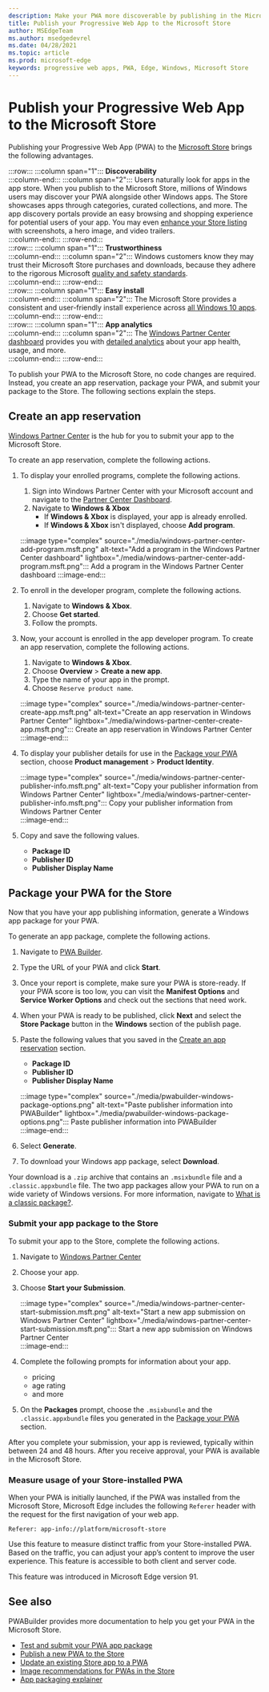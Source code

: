 ```yaml
---
description: Make your PWA more discoverable by publishing in the Microsoft Store
title: Publish your Progressive Web App to the Microsoft Store
author: MSEdgeTeam
ms.author: msedgedevrel
ms.date: 04/28/2021
ms.topic: article
ms.prod: microsoft-edge
keywords: progressive web apps, PWA, Edge, Windows, Microsoft Store
---
```

# Publish your Progressive Web App to the Microsoft Store  

Publishing your Progressive Web App \(PWA\) to the [Microsoft Store][WindowsUwpPublishIndex] brings the following advantages.  

:::row:::
   :::column span="1":::
      **Discoverability**  
   :::column-end:::
   :::column span="2":::
      Users naturally look for apps in the app store.  When you publish to the Microsoft Store, millions of Windows users may discover your PWA alongside other Windows apps.  The Store showcases apps through categories, curated collections, and more.  The app discovery portals provide an easy browsing and shopping experience for potential users of your app.  You may even [enhance your Store listing][WindowsUwpPublishAppScreenshotsImages] with screenshots, a hero image, and video trailers.  
   :::column-end:::
:::row-end:::  
:::row:::
   :::column span="1":::
      **Trustworthiness**  
   :::column-end:::
   :::column span="2":::
      Windows customers know they may trust their Microsoft Store purchases and downloads, because they adhere to the rigorous Microsoft [quality and safety standards][LegalWindowsAgreementsStorePolicies].  
   :::column-end:::
:::row-end:::  
:::row:::
   :::column span="1":::
      **Easy install**  
   :::column-end:::
   :::column span="2":::
      The Microsoft Store provides a consistent and user-friendly install experience across [all Windows 10 apps][MicrosoftStoreAppsWindows].  
   :::column-end:::
:::row-end:::  
:::row:::
   :::column span="1":::
      **App analytics**  
   :::column-end:::
   :::column span="2":::
      The [Windows Partner Center dashboard][WindowsUwpPublishIndex] provides you with [detailed analytics][WindowsUwpPublishAnalytics] about your app health, usage, and more.  
   :::column-end:::
:::row-end:::  

To publish your PWA to the Microsoft Store, no code changes are required.  Instead, you create an app reservation, package your PWA, and submit your package to the Store.  The following sections explain the steps.   

## Create an app reservation  

[Windows Partner Center][MicrosoftPartnerDashboardWindowsOverview] is the hub for you to submit your app to the Microsoft Store.  

To create an app reservation, complete the following actions.  

1.  To display your enrolled programs, complete the following actions.  
    1.  Sign into Windows Partner Center with your Microsoft account and navigate to the [Partner Center Dashboard][MicrosoftPartnerDashboardHome].  
    1.  Navigate to **Windows & Xbox**  
        *   If **Windows & Xbox** is displayed, your app is already enrolled.  
        *   If **Windows & Xbox** isn't displayed, choose **Add program**.  
    
    :::image type="complex" source="./media/windows-partner-center-add-program.msft.png" alt-text="Add a program in the Windows Partner Center dashboard" lightbox="./media/windows-partner-center-add-program.msft.png":::
       Add a program in the Windows Partner Center dashboard
    :::image-end:::  
    
1.  To enroll in the developer program, complete the following actions.  
    1.  Navigate to **Windows & Xbox**.  
    1.  Choose **Get started**.  
    1.  Follow the prompts.  
1.  Now, your account is enrolled in the app developer program. To create an app reservation, complete the following actions.  
    1.  Navigate to **Windows & Xbox**.  
    1.  Choose **Overview** > **Create a new app**.  
    1.  Type the name of your app in the prompt.  
    1.  Choose `Reserve product name`.  
        
    :::image type="complex" source="./media/windows-partner-center-create-app.msft.png" alt-text="Create an app reservation in Windows Partner Center" lightbox="./media/windows-partner-center-create-app.msft.png":::
       Create an app reservation in Windows Partner Center  
    :::image-end:::  
    
1.  To display your publisher details for use in the [Package your PWA](#package-your-pwa-for-the-store) section, choose **Product management** > **Product Identity**.  
    
    :::image type="complex" source="./media/windows-partner-center-publisher-info.msft.png" alt-text="Copy your publisher information from Windows Partner Center" lightbox="./media/windows-partner-center-publisher-info.msft.png":::
       Copy your publisher information from Windows Partner Center  
    :::image-end:::  
    
1.  Copy and save the following values.  
    *   **Package ID**  
    *   **Publisher ID**  
    *   **Publisher Display Name**  
        
## Package your PWA for the Store 

Now that you have your app publishing information, generate a Windows app package for your PWA.

To generate an app package, complete the following actions.  

1.  Navigate to [PWA Builder][PwabuilderMain].  
1.  Type the URL of your PWA and click **Start**.  
1.  Once your report is complete, make sure your PWA is store-ready. If your PWA score is too low, you can visit the **Manifest Options** and **Service Worker Options** and check out the sections that need work.
1.  When your PWA is ready to be published, click **Next** and select the **Store Package** button in the **Windows** section of the publish page.
1.  Paste the following values that you saved in the [Create an app reservation](#create-an-app-reservation) section.  
    *   **Package ID**  
    *   **Publisher ID**  
    *   **Publisher Display Name**  
        
    :::image type="complex" source="./media/pwabuilder-windows-package-options.png" alt-text="Paste publisher information into PWABuilder" lightbox="./media/pwabuilder-windows-package-options.png":::
       Paste publisher information into PWABuilder  
    :::image-end:::  
    
1.  Select **Generate**.  
1.  To download your Windows app package, select **Download**.

Your download is a `.zip` archive that contains an `.msixbundle` file and a `.classic.appxbundle` file.  The two app packages allow your PWA to run on a wide variety of Windows versions.  For more information, navigate to [What is a classic package?][GithubPwaBuilderPwabuilderWindowsChromiumDocsClassicPackageMd].  

### Submit your app package to the Store  

To submit your app to the Store, complete the following actions.  

1.  Navigate to [Windows Partner Center][MicrosoftPartnerDashboardWindowsOverview] 
1.  Choose your app.  
1.  Choose **Start your Submission**.  
    
    :::image type="complex" source="./media/windows-partner-center-start-submission.msft.png" alt-text="Start a new app submission on Windows Partner Center" lightbox="./media/windows-partner-center-start-submission.msft.png":::
       Start a new app submission on Windows Partner Center  
    :::image-end:::  
    
1.  Complete the following prompts for information about your app.
    *   pricing  
    *   age rating  
    *   and more  
        
1.  On the **Packages** prompt, choose the `.msixbundle` and the `.classic.appxbundle` files you generated in the [Package your PWA](#package-your-pwa-for-the-store) section.  
    
After you complete your submission, your app is reviewed, typically within between 24 and 48 hours.  After you receive approval, your PWA is available in the Microsoft Store.  

### Measure usage of your Store-installed PWA

When your PWA is initially launched, if the PWA was installed from the Microsoft Store, Microsoft Edge includes the following `Referer` header with the request for the first navigation of your web app.

```
Referer: app-info://platform/microsoft-store
```

Use this feature to measure distinct traffic from your Store-installed PWA.  Based on the traffic, you can adjust your app’s content to improve the user experience.  This feature is accessible to both client and server code.

This feature was introduced in Microsoft Edge version 91.

## See also  

PWABuilder provides more documentation to help you get your PWA in the Microsoft Store.  

*   [Test and submit your PWA app package][GithubPwaBuilderPwabuilderWindowsChromiumDocsNextStepsMd]  
*   [Publish a new PWA to the Store][GithubPwaBuilderPwabuilderWindowsChromiumDocsPublishNewAppMd]  
*   [Update an existing Store app to a PWA][GithubPwaBuilderPwabuilderWindowsChromiumDocsUpdateExistingAppMd]  
*   [Image recommendations for PWAs in the Store][GithubPwaBuilderPwabuilderWindowsChromiumDocsImageRecommendationsMd]  
*   [App packaging explainer][GithubPwaBuilderPwabuilderWindowsChromiumDocsClassicPackageMd]  

<!-- links -->  

[LegalWindowsAgreementsStorePolicies]: /legal/windows/agreements/store-policies "Microsoft Store Policies | Microsoft Docs"  

[WindowsUwpPublishAnalytics]: /windows/uwp/publish/analytics "Analyze app performance | Microsoft Docs"  
[WindowsUwpPublishAppScreenshotsImages]: /windows/uwp/publish/app-screenshots-and-images "App screenshots, images, and trailers | Microsoft Docs"  
[WindowsUwpPublishIndex]: /windows/uwp/publish/index "Publish Windows apps and games | Microsoft Docs"  

[MicrosoftPartnerDashboardHome]: https://partner.microsoft.com/dashboard/home "Home | Microsoft Partner Center"  
[MicrosoftPartnerDashboardWindowsOverview]: https://partner.microsoft.com/dashboard/windows/overview "Resources for partners | Microsoft Partner Center"  

[MicrosoftStoreAppsWindows]: https://www.microsoft.com/store/apps/windows "Windows Apps | Microsoft Store"  

[WindowsBlogWindowsdeveloperHostedAppModel]: https://blogs.windows.com/windowsdeveloper/hosted-app-model "Hosted App Model | Windows Developer Blog"  

[GithubPwaBuilderPwabuilderWindowsChromiumDocsClassicPackageMd]: https://github.com/pwa-builder/pwabuilder-windows-chromium-docs/blob/master/classic-package.md "What is a classic package? | GitHub"  
[GithubPwaBuilderPwabuilderWindowsChromiumDocsImageRecommendationsMd]: https://github.com/pwa-builder/pwabuilder-windows-chromium-docs/blob/master/image-recommendations.md "Image recommendations for Windows PWA packages | GitHub"  
[GithubPwaBuilderPwabuilderWindowsChromiumDocsNextStepsMd]: https://github.com/pwa-builder/pwabuilder-windows-chromium-docs/blob/master/next-steps.md "Next steps for getting your PWA into the Microsoft Store | GitHub"  
[GithubPwaBuilderPwabuilderWindowsChromiumDocsPublishNewAppMd]: https://github.com/pwa-builder/pwabuilder-windows-chromium-docs/blob/master/publish-new-app.md "Publish a new app to the Store | GitHub"  
[GithubPwaBuilderPwabuilderWindowsChromiumDocsUpdateExistingAppMd]: https://github.com/pwa-builder/pwabuilder-windows-chromium-docs/blob/master/update-existing-app.md "Update an existing app in the Store | GitHub"  

[PwabuilderMain]: https://www.pwabuilder.com "PWABuilder"  
